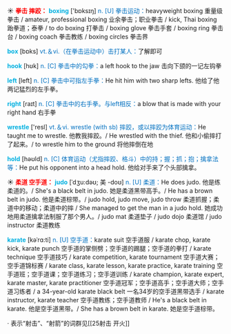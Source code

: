 ☀ <font color="red">**拳击 摔跤：**</font>
<font color="sky blue">**boxing**</font> ['bɒksɪŋ] 
<font color="#0070c0">n. [U] 拳击运动：</font>heavyweight boxing 重量级拳击 / amateur, professional boxing 业余拳击；职业拳击 / kick, Thai boxing 跆拳道；泰拳 / to do boxing 打拳击 / boxing glove 拳击手套 / boxing ring 拳击台 / boxing coach 拳击教练 / boxing circles 拳击界

<font color="sky blue">**box**</font> [bɒks] 
<font color="#0070c0">vt.＆vi.（在拳击运动中）击打某人：</font>了解即可

<font color="sky blue">**hook**</font> [hʊk] 
<font color="#0070c0">n. [C] 拳击中的勾拳：</font>a left hook to the jaw 击向下颌的一记左钩拳

<font color="sky blue">**left**</font> [left] 
<font color="#0070c0">n. [C] 拳击中可指左手拳：</font>He hit him with two sharp lefts. 他给了他两记猛烈的左手拳。

<font color="sky blue">**right**</font> [raɪt] 
<font color="#0070c0">n. [C] 拳击中的右手拳。与left相反：</font>a blow that is made with your right hand 右手拳

<font color="sky blue">**wrestle**</font> ['resl] 
<font color="#0070c0">vt.＆vi. wrestle (with sb) 摔跤，或以摔跤为体育运动：</font>He taught me to wrestle. 他教我摔跤。/ He wrestled with the thief. 他和小偷摔打了起来。/ to wrestle him to the ground 将他摔倒在地

<font color="sky blue">**hold**</font> [həʊld] 
<font color="#0070c0">n. [C] 体育运动（尤指摔跤、格斗）中的持；握；抓；抱；擒拿法等：</font>He put his opponent into a head hold. 他给对手来了个头部擒拿。

☀ <font color="red">**柔道 空手道：**</font>
<font color="sky blue">**judo**</font> [ˈdʒu:dəʊ; 美 -doʊ]
<font color="#0070c0">n. [U] 柔道：</font>He does judo. 他是练柔道的。/ She's a black belt in judo. 她是柔道黑带高手。/ He has a brown belt in judo. 他是柔道棕带。/ judo hold, judo move, judo throw 柔道抓握；柔道中的移动；柔道中的摔 / She managed to get the man in a judo hold. 她成功地用柔道擒拿法制服了那个男人。/ judo mat 柔道垫子 / judo dojo 柔道馆 / judo instructor 柔道教练
           
<font color="sky blue">**karate**</font> [kəˈrɑ:ti]
<font color="#0070c0">n. [U] 空手道：</font>karate suit 空手道服 / karate chop, karate kick, karate punch 空手道的掌侧劈；空手道的踢腿；空手道的拳打 / karate technique 空手道技巧 / karate competition, karate tournament 空手道大赛；空手道锦标赛 / karate class, karate lesson, karate practice, karate training 空手道班；空手道课；空手道练习；空手道训练 / karate champion, karate expert, karate master, karate practitioner 空手道冠军；空手道高手；空手道大师；空手道习练者 / a 34-year-old karate black belt 一名34岁的空手道黑带选手 / karate instructor, karate teacher 空手道教练；空手道教师 / He's a black belt in karate. 他是空手道黑带。/ She has a brown belt in karate. 她是空手道棕带。

· 表示“射击”、“射箭”的词群见[[25射击 开火]]
